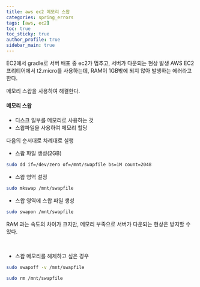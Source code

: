 ```yaml
---
title: aws ec2 메모리 스왑
categories: spring_errors
tags: [aws, ec2]
toc: true
toc_sticky: true
author_profile: true
sidebar_main: true
---
```

EC2에서 gradle로 서버 배포 중 ec2가 멈추고, 서버가 다운되는 현상 발생
AWS EC2 프리티어에서 t2.micro를 사용하는데, RAM이 1GB밖에 되지 않아 발생하는 에러라고 한다.

메모리 스왑을 사용하여 해결한다.

#### 메모리 스왑
- 디스크 일부를 메모리로 사용하는 것
- 스왑파일을 사용하여 메모리 할당

다음의 순서대로 차례대로 실행

- 스왑 파일 생성(2GB)
```bash
sudo dd if=/dev/zero of=/mnt/swapfile bs=1M count=2048
```
- 스왑 영역 설정
```bash
sudo mkswap /mnt/swapfile
```
- 스왑 영역에 스왑 파일 생성
```bash
sudo swapon /mnt/swapfile
```

RAM 과는 속도의 차이가 크지만, 메모리 부족으로 서버가 다운되는 현상은 방지할 수 있다.

<br>

- 스왑 메모리를 해제하고 싶은 경우
```bash
sudo swapoff -v /mnt/swapfile
```
```bash
sudo rm /mnt/swapfile
```
